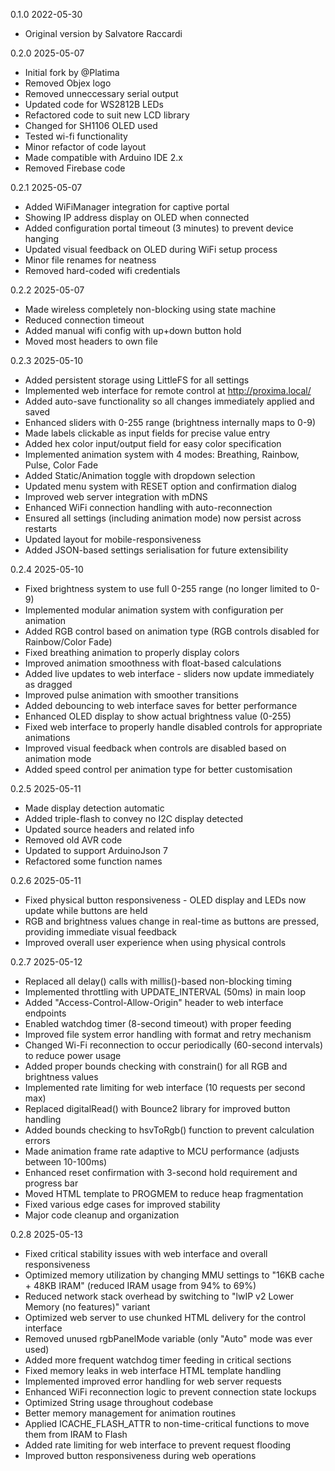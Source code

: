 0.1.0 2022-05-30
- Original version by Salvatore Raccardi

0.2.0 2025-05-07
- Initial fork by @Platima
- Removed Objex logo
- Removed unneccessary serial output
- Updated code for WS2812B LEDs
- Refactored code to suit new LCD library
- Changed for SH1106 OLED used
- Tested wi-fi functionality
- Minor refactor of code layout
- Made compatible with Arduino IDE 2.x
- Removed Firebase code

0.2.1 2025-05-07
- Added WiFiManager integration for captive portal
- Showing IP address display on OLED when connected
- Added configuration portal timeout (3 minutes) to prevent device hanging
- Updated visual feedback on OLED during WiFi setup process
- Minor file renames for neatness
- Removed hard-coded wifi credentials

0.2.2 2025-05-07
- Made wireless completely non-blocking using state machine
- Reduced connection timeout
- Added manual wifi config with up+down button hold
- Moved most headers to own file

0.2.3 2025-05-10
- Added persistent storage using LittleFS for all settings
- Implemented web interface for remote control at http://proxima.local/
- Added auto-save functionality so all changes immediately applied and saved
- Enhanced sliders with 0-255 range (brightness internally maps to 0-9)
- Made labels clickable as input fields for precise value entry
- Added hex color input/output field for easy color specification
- Implemented animation system with 4 modes: Breathing, Rainbow, Pulse, Color Fade
- Added Static/Animation toggle with dropdown selection
- Updated menu system with RESET option and confirmation dialog
- Improved web server integration with mDNS
- Enhanced WiFi connection handling with auto-reconnection
- Ensured all settings (including animation mode) now persist across restarts
- Updated layout for mobile-responsiveness
- Added JSON-based settings serialisation for future extensibility

0.2.4 2025-05-10
- Fixed brightness system to use full 0-255 range (no longer limited to 0-9)
- Implemented modular animation system with configuration per animation
- Added RGB control based on animation type (RGB controls disabled for Rainbow/Color Fade)
- Fixed breathing animation to properly display colors
- Improved animation smoothness with float-based calculations
- Added live updates to web interface - sliders now update immediately as dragged
- Improved pulse animation with smoother transitions
- Added debouncing to web interface saves for better performance
- Enhanced OLED display to show actual brightness value (0-255)
- Fixed web interface to properly handle disabled controls for appropriate animations
- Improved visual feedback when controls are disabled based on animation mode
- Added speed control per animation type for better customisation

0.2.5 2025-05-11
- Made display detection automatic
- Added triple-flash to convey no I2C display detected
- Updated source headers and related info
- Removed old AVR code
- Updated to support ArduinoJson 7
- Refactored some function names

0.2.6 2025-05-11
- Fixed physical button responsiveness - OLED display and LEDs now update while buttons are held
- RGB and brightness values change in real-time as buttons are pressed, providing immediate visual feedback
- Improved overall user experience when using physical controls

0.2.7 2025-05-12
- Replaced all delay() calls with millis()-based non-blocking timing
- Implemented throttling with UPDATE_INTERVAL (50ms) in main loop
- Added "Access-Control-Allow-Origin" header to web interface endpoints
- Enabled watchdog timer (8-second timeout) with proper feeding
- Improved file system error handling with format and retry mechanism
- Changed Wi-Fi reconnection to occur periodically (60-second intervals) to reduce power usage
- Added proper bounds checking with constrain() for all RGB and brightness values
- Implemented rate limiting for web interface (10 requests per second max)
- Replaced digitalRead() with Bounce2 library for improved button handling
- Added bounds checking to hsvToRgb() function to prevent calculation errors
- Made animation frame rate adaptive to MCU performance (adjusts between 10-100ms)
- Enhanced reset confirmation with 3-second hold requirement and progress bar
- Moved HTML template to PROGMEM to reduce heap fragmentation
- Fixed various edge cases for improved stability
- Major code cleanup and organization

0.2.8 2025-05-13
- Fixed critical stability issues with web interface and overall responsiveness
- Optimized memory utilization by changing MMU settings to "16KB cache + 48KB IRAM" (reduced IRAM usage from 94% to 69%)
- Reduced network stack overhead by switching to "lwIP v2 Lower Memory (no features)" variant
- Optimized web server to use chunked HTML delivery for the control interface
- Removed unused rgbPanelMode variable (only "Auto" mode was ever used)
- Added more frequent watchdog timer feeding in critical sections
- Fixed memory leaks in web interface HTML template handling
- Implemented improved error handling for web server requests
- Enhanced WiFi reconnection logic to prevent connection state lockups
- Optimized String usage throughout codebase
- Better memory management for animation routines
- Applied ICACHE_FLASH_ATTR to non-time-critical functions to move them from IRAM to Flash
- Added rate limiting for web interface to prevent request flooding
- Improved button responsiveness during web operations